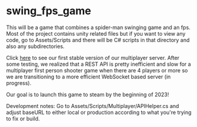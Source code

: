 # swing_fps_game

This will be a game that combines a spider-man swinging game and an fps. Most of the project contains unity related files but if you want to view any code, go to Assets/Scripts and there will be C# scripts in that directory and also any subdirectories.

Click <a href="https://github.com/lavindude/renovated_swing_backend">here</a> to see our first stable version of our multiplayer server. After some testing, we realized that a REST API is pretty inefficient and slow for a multiplayer first person shooter game when there are 4 players or more so we are transitioning to a more efficient WebSocket based server (in progress).

Our goal is to launch this game to steam by the beginning of 2023!

Development notes:
Go to Assets/Scripts/Multiplayer/APIHelper.cs and adjust baseURL to either local or production according to what you're trying to fix or build.
